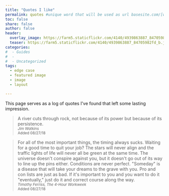 ```yaml
---
title: "Quotes I like"
permalink: quotes #unique word that will be used as url basesite.com/[word]
toc: false
share: false
author: false
header:
  overlay_image: https://farm5.staticflickr.com/4140/4939863887_84705982fd_b.jpg
  teaser: https://farm5.staticflickr.com/4140/4939863887_84705982fd_b.jpg
categories:
#  - Guides
#  -
#  - Uncategorized
tags:
  - edge case
  - featured image
  - image
  - layout

---
```

This page serves as a log of quotes I've found that left some lasting impression.


> A river cuts through rock, not because of its power but because of its persistence.
><br><small>
<cite>Jim Watkins</cite>
<br>Added 08/27/18</small>


>For all of the most important things, the timing always sucks. Waiting for a good time to quit your job? The stars will never align and the traffic lights of life will never all be green at the same time. The universe doesn't conspire against you, but it doesn't go out of its way to line up the pins either. Conditions are never perfect. "Someday" is a disease that will take your dreams to the grave with you. Pro and con lists are just as bad. If it's important to you and you want to do it "eventually," just do it and correct course along the way.
><br><small><cite>Timothy Ferriss, The 4-Hour Workweek</cite>
<br>Added 08/27/18</small>

